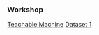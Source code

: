 ### Workshop
[Teachable Machine]()
[Dataset 1](https://github.com/tech4alltraining/aiml/blob/main/datasets/cv/image-classification.zip)